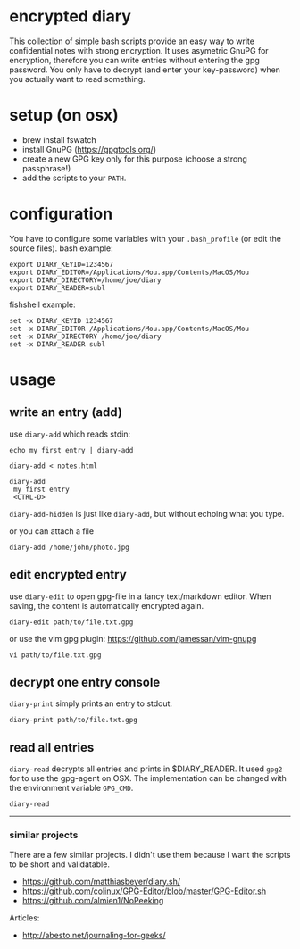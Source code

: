 # encrypted diary 
This collection of simple bash scripts provide an easy way to write  confidential notes with strong encryption. It uses asymetric GnuPG for encryption,  therefore you can write entries without entering the gpg password. You only have to decrypt (and enter your key-password) when you actually want to read something. 


# setup (on osx)
 * brew install fswatch 
 * install GnuPG  (https://gpgtools.org/)
 * create a new GPG key only for this purpose (choose a strong passphrase!)
 * add the scripts to your `PATH`. 

# configuration 
You have to configure some variables with your ``.bash_profile`` (or edit the source files). bash example: 

    export DIARY_KEYID=1234567
    export DIARY_EDITOR=/Applications/Mou.app/Contents/MacOS/Mou
    export DIARY_DIRECTORY=/home/joe/diary
    export DIARY_READER=subl

fishshell example:

    set -x DIARY_KEYID 1234567
    set -x DIARY_EDITOR /Applications/Mou.app/Contents/MacOS/Mou
    set -x DIARY_DIRECTORY /home/joe/diary
    set -x DIARY_READER subl

# usage 
## write an entry (add)
use ``diary-add`` which reads stdin: 

    echo my first entry | diary-add

    diary-add < notes.html
        
    diary-add
     my first entry
     <CTRL-D>
     
`diary-add-hidden` is just like `diary-add`, but without echoing what you type. 
     
or you can attach a file

    diary-add /home/john/photo.jpg
     

## edit encrypted entry
use ``diary-edit`` to open gpg-file in a fancy text/markdown editor. When saving, the content is automatically encrypted again. 

    diary-edit path/to/file.txt.gpg

or use the vim gpg plugin: https://github.com/jamessan/vim-gnupg

    vi path/to/file.txt.gpg

## decrypt one entry console
``diary-print`` simply prints an entry to stdout. 

    diary-print path/to/file.txt.gpg

## read all entries
``diary-read`` decrypts all entries and prints in $DIARY_READER. It used `gpg2` for to use the gpg-agent on OSX. The implementation can be changed with the environment variable `GPG_CMD`.

    diary-read

----

### similar projects
There are a few similar projects. I didn't use them because I want the scripts to be short and validatable. 

* https://github.com/matthiasbeyer/diary.sh/
* https://github.com/colinux/GPG-Editor/blob/master/GPG-Editor.sh
* https://github.com/almien1/NoPeeking

Articles: 
 * http://abesto.net/journaling-for-geeks/
